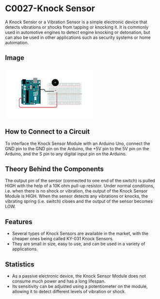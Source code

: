 # C0027-Knock Sensor

A Knock Sensor or a Vibration Sensor is a simple electronic device that detects vibrations or shocks from tapping or knocking it. It is commonly used in automotive engines to detect engine knocking or detonation, but can also be used in other applications such as security systems or home automation.

## Image

![IMG](IMG/IMG.png)

## How to Connect to a Circuit

To interface the Knock Sensor Module with an Arduino Uno, connect the GND pin to the GND pin on the Arduino, the +5V pin to the 5V pin on the Arduino, and the S pin to any digital input pin on the Arduino.

## Theory Behind the Components

The output pin of the sensor (connected to one end of the switch) is pulled HIGH with the help of a 10K ohm pull-up resistor. Under normal conditions, i.e. when there is no shock or vibration, the output of the Knock Sensor Module is HIGH. When the sensor detects any vibrations or knocks, the vibrating spring (i.e. switch) closes and the output of the sensor becomes LOW.

## Features

- Several types of Knock Sensors are available in the market, with the cheaper ones being called KY-031 Knock Sensors.
- They are small in size, easy to use, and can be used in a variety of applications.

## Statistics

- As a passive electronic device, the Knock Sensor Module does not consume much power and has a long lifespan.
- Its sensitivity can be adjusted using a potentiometer on the module, allowing it to detect different levels of vibration or shock.
